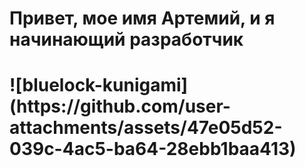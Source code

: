 <h1>Привет, мое имя Артемий, и я начинающий разработчик<h1>
![bluelock-kunigami](https://github.com/user-attachments/assets/47e05d52-039c-4ac5-ba64-28ebb1baa413)
